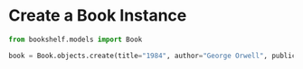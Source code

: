 # Create a Book Instance

```python
from bookshelf.models import Book

book = Book.objects.create(title="1984", author="George Orwell", publication_year=1949)
```
